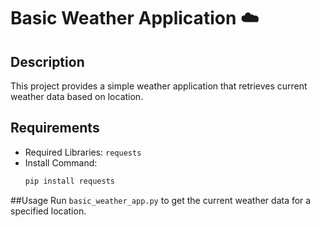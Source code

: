 # Basic Weather Application ☁️

## Description
This project provides a simple weather application that retrieves current weather data based on location.

## Requirements
- Required Libraries: `requests`
- Install Command:
  ```bash
  pip install requests

##Usage
Run `basic_weather_app.py` to get the current weather data for a specified location.
